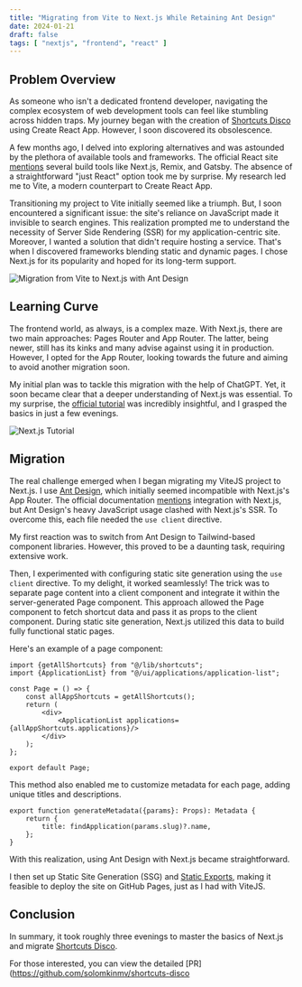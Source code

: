 ```yaml
---
title: "Migrating from Vite to Next.js While Retaining Ant Design"
date: 2024-01-21
draft: false
tags: [ "nextjs", "frontend", "react" ]
---
```


## Problem Overview

As someone who isn't a dedicated frontend developer, navigating the complex ecosystem of web development tools can feel
like stumbling across hidden traps. My journey began with the creation of [Shortcuts Disco](https://shortcuts.solomk.in)
using Create React App. However, I soon discovered its obsolescence.

A few months ago, I delved into exploring alternatives and was astounded by the plethora of available tools and
frameworks. The official React site [mentions](https://react.dev/learn/start-a-new-react-project) several build tools
like Next.js, Remix, and Gatsby. The absence of a straightforward "just React" option took me by surprise. My research
led me to Vite, a modern counterpart to Create React App.

Transitioning my project to Vite initially seemed like a triumph. But, I soon encountered a significant issue: the
site's reliance on JavaScript made it invisible to search engines. This realization prompted me to understand the
necessity of Server Side Rendering (SSR) for my application-centric site. Moreover, I wanted a solution that didn't
require hosting a service. That's when I discovered frameworks blending static and dynamic pages. I chose Next.js for
its popularity and hoped for its long-term support.

![Migration from Vite to Next.js with Ant Design](images/vitejs-to-nextjs-migration/vitejs-to-nextjs-migration.webp)

## Learning Curve

The frontend world, as always, is a complex maze. With Next.js, there are two main approaches: Pages Router and App
Router. The latter, being newer, still has its kinks and many advise against using it in production. However, I opted
for the App Router, looking towards the future and aiming to avoid another migration soon.

My initial plan was to tackle this migration with the help of ChatGPT. Yet, it soon became clear that a deeper
understanding of Next.js was essential. To my surprise, the [official tutorial](https://nextjs.org/learn/dashboard-app)
was incredibly insightful, and I grasped the basics in just a few evenings.

![Next.js Tutorial](https://nextjs.org/_next/image?url=%2Flearn%2Fdark%2Fdashboard.png&w=3840&q=75&dpl=dpl_42Sgxb1DrR4FHfR27frojTCdKMQA)

## Migration

The real challenge emerged when I began migrating my ViteJS project to Next.js. I use [Ant Design](https://ant.design),
which initially seemed incompatible with Next.js's App Router. The official
documentation [mentions](https://ant.design/docs/react/use-with-next) integration with Next.js, but Ant Design's heavy
JavaScript usage clashed with Next.js's SSR. To overcome this, each file needed the `use client` directive.

My first reaction was to switch from Ant Design to Tailwind-based component libraries. However, this proved to be a
daunting task, requiring extensive work.

Then, I experimented with configuring static site generation using the `use client` directive. To my delight, it worked
seamlessly! The trick was to separate page content into a client component and integrate it within the server-generated
Page component. This approach allowed the Page component to fetch shortcut data and pass it as props to the client
component. During static site generation, Next.js utilized this data to build fully functional static pages.

Here's an example of a page component:

```tsx
import {getAllShortcuts} from "@/lib/shortcuts";
import {ApplicationList} from "@/ui/applications/application-list";

const Page = () => {
    const allAppShortcuts = getAllShortcuts();
    return (
        <div>
            <ApplicationList applications={allAppShortcuts.applications}/>
        </div>
    );
};

export default Page;
```

This method also enabled me to customize metadata for each page, adding unique titles and descriptions.

```tsx
export function generateMetadata({params}: Props): Metadata {
    return {
        title: findApplication(params.slug)?.name,
    };
}
```

With this realization, using Ant Design with Next.js became straightforward.

I then set up Static Site Generation (SSG)
and [Static Exports](https://nextjs.org/docs/app/building-your-application/deploying/static-exports), making it feasible
to deploy the site on GitHub Pages, just as I had with ViteJS.

## Conclusion

In summary, it took roughly three evenings to master the basics of Next.js and
migrate [Shortcuts Disco](shortcuts.solomk.in).

For those interested, you can view the detailed [PR](https://github.com/solomkinmv/shortcuts-disco
